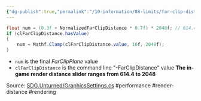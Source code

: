 ```yaml
---
{"dg-publish":true,"permalink":"/10-information/08-limits/far-clip-distance-render-distance/","created":"2024-04-06T16:02:31.419+07:00","updated":"2024-04-06T21:02:07.649+07:00"}
---
```


```csharp
float num = (0.3f + NormalizedFarClipDistance * 0.7f) * 2048f; // 614.4 - 2048(0 - 1)
if (clFarClipDistance.hasValue)
{
    num = Mathf.Clamp(clFarClipDistance.value, 16f, 2048f);
}
```
- `num` is the final *FarClipPlane* value
- `clFarClipDistance` is the command line "-FarClipDistance" value
**The in-game render distance slider ranges from 614.4 to 2048** 

Source: [SDG.Unturned/GraphicsSettings.cs](https://raw.githubusercontent.com/Unturned-Datamining/Unturned-Datamining/4559b157f74267d2921f195444d13de7de4febe7/Assembly-CSharp/SDG.Unturned/GraphicsSettings.cs) 
#performance #render-distance #rendering